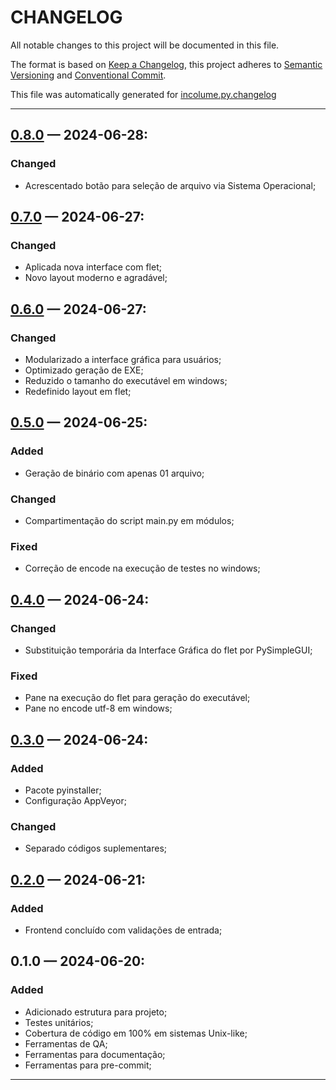 # CHANGELOG


All notable changes to this project will be documented in this file.

The format is based on [Keep a Changelog](https://keepachangelog.com/en/1.0.0/), this project adheres to [Semantic Versioning](https://semver.org/spec/v2.0.0.html) and [Conventional Commit](https://www.conventionalcommits.org/pt-br/v1.0.0/).

This file was automatically generated for [incolume.py.changelog](https://github.com/development-incolume/incolume.py.changelog/-/tree/0.8.0)

---


## [0.8.0]	 &#8212; 	2024-06-28:
### Changed
  - Acrescentado botão para seleção de arquivo via Sistema Operacional;

## [0.7.0]	 &#8212; 	2024-06-27:
### Changed
  - Aplicada nova interface com flet;
  - Novo layout moderno e agradável;

## [0.6.0]	 &#8212; 	2024-06-27:
### Changed
  - Modularizado a interface gráfica para usuários;
  - Optimizado geração de EXE;
  - Reduzido o tamanho do executável em windows;
  - Redefinido layout em flet;

## [0.5.0]	 &#8212; 	2024-06-25:
### Added
  - Geração de binário com apenas 01 arquivo;
### Changed
  - Compartimentação do script main.py em módulos;
### Fixed
  - Correção de encode na execução de testes no windows;

## [0.4.0]	 &#8212; 	2024-06-24:
### Changed
  - Substituição temporária da Interface Gráfica do flet por PySimpleGUI;
### Fixed
  - Pane na execução do flet para geração do executável;
  - Pane no encode utf-8 em windows;

## [0.3.0]	 &#8212; 	2024-06-24:
### Added
  - Pacote pyinstaller;
  - Configuração AppVeyor;
### Changed
  - Separado códigos suplementares;

## [0.2.0]	 &#8212; 	2024-06-21:
### Added
  - Frontend concluído com validações de entrada;

## 0.1.0	 &#8212; 	2024-06-20:
### Added
  - Adicionado estrutura para projeto;
  - Testes unitários;
  - Cobertura de código em 100% em sistemas Unix-like;
  - Ferramentas de QA;
  - Ferramentas para documentação;
  - Ferramentas para pre-commit;

---

[0.2.0]: https://github.com/development-incolume/incolume.py.sorteio-xlsx/compare/0.1.0...0.2.0
[0.3.0]: https://github.com/development-incolume/incolume.py.sorteio-xlsx/compare/0.2.0...0.3.0
[0.4.0]: https://github.com/development-incolume/incolume.py.sorteio-xlsx/compare/0.3.0...0.4.0
[0.5.0]: https://github.com/development-incolume/incolume.py.sorteio-xlsx/compare/0.4.0...0.5.0
[0.6.0]: https://github.com/development-incolume/incolume.py.sorteio-xlsx/compare/0.5.0...0.6.0
[0.7.0]: https://github.com/development-incolume/incolume.py.sorteio-xlsx/compare/0.6.0...0.7.0
[0.8.0]: https://github.com/development-incolume/incolume.py.sorteio-xlsx/compare/0.7.0...0.8.0
